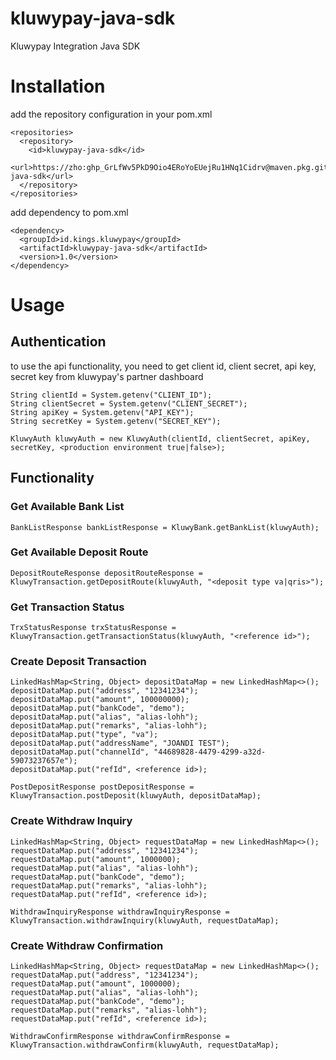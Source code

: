 # kluwypay-java-sdk
Kluwypay Integration Java SDK

# Installation

add the repository configuration in your pom.xml
```
<repositories>
  <repository>
    <id>kluwypay-java-sdk</id>
    <url>https://zho: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@maven.pkg.github.com/zho/kluwypay-java-sdk</url>
  </repository>
</repositories>
```

add dependency to pom.xml
```
<dependency>
  <groupId>id.kings.kluwypay</groupId>
  <artifactId>kluwypay-java-sdk</artifactId>
  <version>1.0</version>
</dependency>
```

# Usage
## Authentication
to use the api functionality, you need to get client id, client secret, api key, secret key from kluwypay's partner dashboard
```
String clientId = System.getenv("CLIENT_ID");
String clientSecret = System.getenv("CLIENT_SECRET");
String apiKey = System.getenv("API_KEY");
String secretKey = System.getenv("SECRET_KEY");

KluwyAuth kluwyAuth = new KluwyAuth(clientId, clientSecret, apiKey, secretKey, <production environment true|false>);
```
## Functionality
### Get Available Bank List
```
BankListResponse bankListResponse = KluwyBank.getBankList(kluwyAuth);
```
### Get Available Deposit Route
```
DepositRouteResponse depositRouteResponse = KluwyTransaction.getDepositRoute(kluwyAuth, "<deposit type va|qris>");
```
### Get Transaction Status
```
TrxStatusResponse trxStatusResponse = KluwyTransaction.getTransactionStatus(kluwyAuth, "<reference id>");
```
### Create Deposit Transaction
```
LinkedHashMap<String, Object> depositDataMap = new LinkedHashMap<>();
depositDataMap.put("address", "12341234");
depositDataMap.put("amount", 100000000);
depositDataMap.put("bankCode", "demo");
depositDataMap.put("alias", "alias-lohh");
depositDataMap.put("remarks", "alias-lohh");
depositDataMap.put("type", "va");
depositDataMap.put("addressName", "JOANDI TEST");
depositDataMap.put("channelId", "44689828-4479-4299-a32d-59073237657e");
depositDataMap.put("refId", <reference id>);

PostDepositResponse postDepositResponse = KluwyTransaction.postDeposit(kluwyAuth, depositDataMap);
```
### Create Withdraw Inquiry
```
LinkedHashMap<String, Object> requestDataMap = new LinkedHashMap<>();
requestDataMap.put("address", "12341234");
requestDataMap.put("amount", 1000000);
requestDataMap.put("alias", "alias-lohh");
requestDataMap.put("bankCode", "demo");
requestDataMap.put("remarks", "alias-lohh");
requestDataMap.put("refId", <reference id>);

WithdrawInquiryResponse withdrawInquiryResponse = KluwyTransaction.withdrawInquiry(kluwyAuth, requestDataMap);
```
### Create Withdraw Confirmation
```
LinkedHashMap<String, Object> requestDataMap = new LinkedHashMap<>();
requestDataMap.put("address", "12341234");
requestDataMap.put("amount", 1000000);
requestDataMap.put("alias", "alias-lohh");
requestDataMap.put("bankCode", "demo");
requestDataMap.put("remarks", "alias-lohh");
requestDataMap.put("refId", <reference id>);

WithdrawConfirmResponse withdrawConfirmResponse = KluwyTransaction.withdrawConfirm(kluwyAuth, requestDataMap);
```
